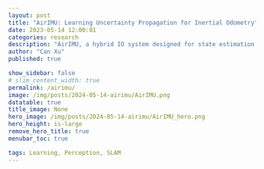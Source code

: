 ```yaml
---
layout: post
title: "AirIMU: Learning Uncertainty Propagation for Inertial Odometry"
date: 2023-05-14 12:00:01
categories: research
description: "AirIMU, a hybrid IO system designed for state estimation and uncertainty propagation. Superior in all spectrums of IMUs’ grades, multiple Modality and diverse environments"
author: "Can Xu"
published: true

show_sidebar: false
# slim_content_width: true
permalink: /airimu/
image: /img/posts/2024-05-14-airimu/AirIMU.png
datatable: true
title_image: None
hero_image: /img/posts/2024-05-14-airimu/AirIMU_hero.png
hero_height: is-large
remove_hero_title: true
menubar_toc: true

tags: Learning, Perception, SLAM
---
```


